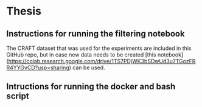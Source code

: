 # Thesis
## Instructions for running the filtering notebook
The CRAFT dataset that was used for the experiments are included in this GitHub repo, but in case new data needs to be created [this notebook] (https://colab.research.google.com/drive/1TS7PDjWK3bSDwUd3u7TGozFRR4YYGvCD?usp=sharing) can be used.
## Intructions for running the docker and bash script
